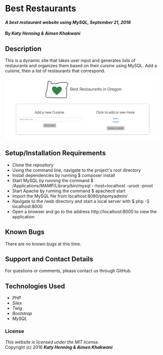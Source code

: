 # Best Restaurants

#### _A best restaurant website using MySQL, September 21, 2016_

#### By _**Katy Henning & Aimen Khakwani**_

## Description

This is a dynamic site that takes user input and generates lists of restaurants and organizes them based on their cuisine using MySQL. Add a cuisine, then a list of restaurants that correspond.

<img src='web/screenshot.png' alt='image of the site'>

## Setup/Installation Requirements

* Clone the repository
* Using the command line, navigate to the project's root directory
* Install dependencies by running $ composer install
* Start MySQL by running the command $ /Applications/MAMP/Library/bin/mysql --host=localhost -uroot -proot
* Start Apache by running the command $ apachectl start
* Import the MySQL file from localhost:8080/phpmyadmin/
* Navigate to the /web directory and start a local server with $ php -S localhost:8000
* Open a browser and go to the address http://localhost:8000 to view the application

## Known Bugs

There are no known bugs at this time.

## Support and Contact Details

For questions or comments, please contact us through GitHub.

## Technologies Used

* _PHP_
* _Silex_
* _Twig_
* _Bootstrap_
* _MySQL_

### License

*This website is licensed under the MIT license.*  
Copyright (c) 2016 **_Katy Henning & Aimen Khakwani_**
